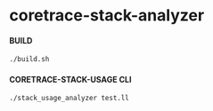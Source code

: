 # coretrace-stack-analyzer

#### BUILD

```zsh
./build.sh
```

#### CORETRACE-STACK-USAGE CLI

```zsh
./stack_usage_analyzer test.ll
```